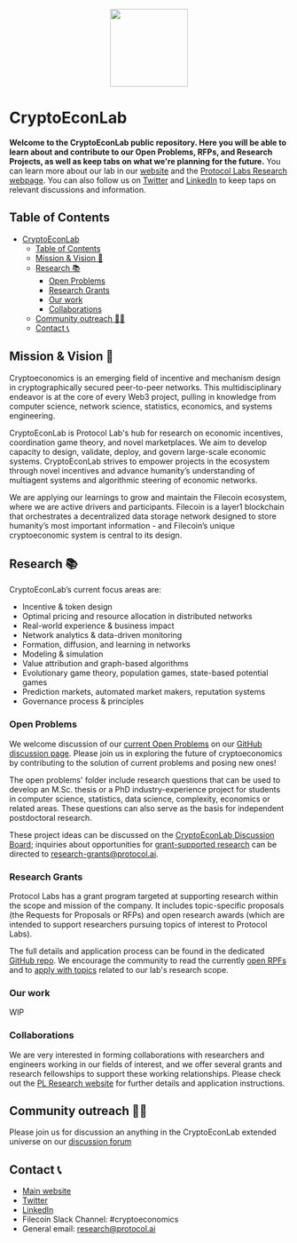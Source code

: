 <p align="center">
  <a href="https://cryptoeconlab.io" title="CryptoEconLab">
    <img src="https://user-images.githubusercontent.com/25029171/149471901-e6ea751d-b030-4bf3-bb2e-f1ac54c14db2.png" width="140" />
  </a>

</p>

# CryptoEconLab

**Welcome to the CryptoEconLab public repository. Here you will be able to learn about and contribute to our Open Problems, RFPs, and Research Projects, as well as keep tabs on what we're planning for the future.** You can learn more about our lab in our [website](https://cryptoeconlab.io/) and the [Protocol Labs Research webpage](https://research.protocol.ai/groups/cryptoeconlab/). You can also follow us on [Twitter](https://mobile.twitter.com/cryptoeconlab) and [LinkedIn](https://www.linkedin.com/company/cryptoeconlab/) to keep taps on relevant discussions and information.

## Table of Contents

- [CryptoEconLab](#cryptoeconlab)
  - [Table of Contents](#table-of-contents)
  - [Mission & Vision 💭](#mission--vision-)
  - [Research 📚](#research-)
    - [Open Problems](#open-problems)
    - [Research Grants](#research-grants)
    - [Our work](#our-work)
    - [Collaborations](#collaborations)
  - [Community outreach 🧑‍🚀](#community-outreach-)
  - [Contact 📞](#contact-)

## Mission & Vision 💭

Cryptoeconomics is an emerging field of incentive and mechanism design in cryptographically secured peer-to-peer networks. This multidisciplinary endeavor is at the core of every Web3 project, pulling in knowledge from computer science, network science, statistics, economics, and systems engineering. 

CryptoEconLab is Protocol Lab's hub for research on economic incentives, coordination game theory, and novel marketplaces. We aim to develop capacity to design, validate, deploy, and govern large-scale economic systems. CryptoEconLab strives to empower projects in the ecosystem through novel incentives and advance humanity’s understanding of multiagent systems and algorithmic steering of economic networks.

We are applying our learnings to grow and maintain the Filecoin ecosystem, where we are active drivers and participants. Filecoin is a layer1 blockchain that orchestrates a decentralized data storage network designed to store humanity’s most important information - and Filecoin’s unique cryptoeconomic system is central to its design.

## Research 📚

CryptoEconLab’s current focus areas are:

- Incentive & token design
- Optimal pricing and resource allocation in distributed networks
- Real-world experience & business impact
- Network analytics & data-driven monitoring
- Formation, diffusion, and learning in networks
- Modeling & simulation
- Value attribution and graph-based algorithms
- Evolutionary game theory, population games, state-based potential games
- Prediction markets, automated market makers, reputation systems
- Governance process & principles

### Open Problems

We welcome discussion of our [current Open Problems](https://github.com/protocol/CryptoEconLab/tree/main/open_problems) on our [GitHub discussion page](https://github.com/protocol/CryptoEconLab/discussions/categories/ideas-open-problems-and-proposals). Please join us in exploring the future of cryptoeconomics by contributing to the solution of current problems and posing new ones! 

The open problems' folder include research questions that can be used to develop an M.Sc. thesis or a PhD industry-experience project for students in computer science, statistics, data science, complexity, economics or related areas. These questions can also serve as the basis for independent postdoctoral research.

These project ideas can be discussed on the [CryptoEconLab Discussion Board](https://github.com/protocol/CryptoEconLab/discussions); inquiries about opportunities for [grant-supported research](https://grants.protocol.ai/) can be directed to [research-grants@protocol.ai](mailto:research@protocol.ai).

### Research Grants

Protocol Labs has a grant program targeted at supporting research within the scope and mission of the company. It includes topic-specific proposals (the Requests for Proposals or RFPs) and open research awards (which are intended to support researchers pursuing topics of interest to Protocol Labs).

The full details and application process can be found in the dedicated [GitHub repo](https://github.com/protocol/research-RFPs). We encourage the community to read the currently [open RPFs](https://github.com/protocol/research-grants#requests-for-proposals-rfps) and to [apply with topics](https://github.com/protocol/research-grants#open-research-grants) related to our lab's research scope.

 ### Our work

WIP
 
  
### Collaborations
  
We are very interested in forming collaborations with researchers and engineers working in our fields of interest, and we offer several grants and research fellowships to support these working relationships. Please check out the [PL Research website](https://research.protocol.ai/outreach/) for further details and application instructions.

## Community outreach 🧑‍🚀

Please join us for discussion an anything in the CryptoEconLab extended universe on our [discussion forum](https://github.com/protocol/CryptoEconLab/discussions/)


## Contact 📞

* [Main website](https://cryptoeconlab.io/)
* [Twitter](https://mobile.twitter.com/cryptoeconlab)
* [LinkedIn](https://www.linkedin.com/company/cryptoeconlab/)
* Filecoin Slack Channel: #cryptoeconomics
* General email: [research@protocol.ai](mailto:research@protocol.ai)
